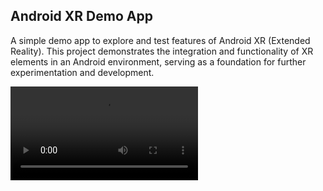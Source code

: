 ## Android XR Demo App

A simple demo app to explore and test features of Android XR (Extended Reality). This project demonstrates the integration and functionality of XR elements in an Android environment, serving as a foundation for further experimentation and development.


<video src='https://github.com/maikotrindade/android-XR-demo/blob/main/app/AndroidXR.mp4'/>

